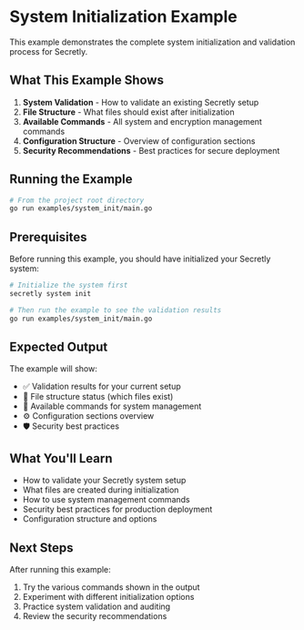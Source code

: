 # System Initialization Example

This example demonstrates the complete system initialization and validation process for Secretly.

## What This Example Shows

1. **System Validation** - How to validate an existing Secretly setup
2. **File Structure** - What files should exist after initialization
3. **Available Commands** - All system and encryption management commands
4. **Configuration Structure** - Overview of configuration sections
5. **Security Recommendations** - Best practices for secure deployment

## Running the Example

```bash
# From the project root directory
go run examples/system_init/main.go
```

## Prerequisites

Before running this example, you should have initialized your Secretly system:

```bash
# Initialize the system first
secretly system init

# Then run the example to see the validation results
go run examples/system_init/main.go
```

## Expected Output

The example will show:
- ✅ Validation results for your current setup
- 📁 File structure status (which files exist)
- 🔧 Available commands for system management
- ⚙️ Configuration sections overview
- 🛡️ Security best practices

## What You'll Learn

- How to validate your Secretly system setup
- What files are created during initialization
- How to use system management commands
- Security best practices for production deployment
- Configuration structure and options

## Next Steps

After running this example:
1. Try the various commands shown in the output
2. Experiment with different initialization options
3. Practice system validation and auditing
4. Review the security recommendations